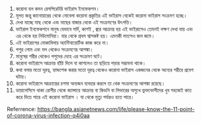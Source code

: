 1. করোনা হল কমন রেসপিরেটরি ভাইরাস ইনফেকশন।
2. মূলত জন্তু জানোয়ারের থেকে নোবেলা করোনা প্রকৃতির এই ভাইরাস থেকেই করোনা ভাইরাস সংক্রমণ হচ্ছে।
3. দেখা যাচ্ছে মাছ থেকে এবং মাছের বাজার থেকে এই সংক্রমণের উৎপত্তি।
4. ভাইরাল ইনফেকশনে মানুষ যেভাবে সর্দি, কাশই , জ্বরে আক্রান্ত হয় এই ভাইরাসেও তেমনই লক্ষণ দেখা যায় এবং এর থেকে হয় নিউমোনিয়া।
যার থেকে প্রবল শ্বাসকষ্ট হয়। এমনকী লাংসেও জল জমে।
5. এই ভাইরাসের মোকাবিলায় অ্যান্টিবায়োটিক কাজ করে না।
6. পশুর লোম এবং মল থেকেও সংক্রমণের আশঙ্কা।
7. মানুষের শরীর থেকেও পশুদের দেহে এর সংক্রমণ ঘটে।
8. করোনা ভাইরাসে আক্রান্ত হাঁচি দিলে বা  কাশলেও তা ছড়িয়ে পড়ার সম্ভাবনা থাকে।
9. কথা বলার মতো দূরত্ব, হ্যান্ডশেক করার মতো দূরত্ব থেকেও করোনা ভাইরাস একজনের থেকে অন্যের শরীরে প্রবেশ ঘটায়।
10. করোনা ভাইরাসে আক্রান্তের চশমা অন্যজন ব্যবহার করলে তা থেক সংক্রমণের আশঙ্কা রয়েছে।
11. ডায়ালেসিসে থাকা রোগীর থেকে ক্যান্সারে আক্রান্ত বা কিডনি বা লিভারের অসুখে ভুক্তভোগীদের খুব সহজেই কাত করে দিতে পারে এই করোনা ভাইরাস ।
যা থেকে মৃত্যু পর্যন্তও হতে পারে।

Referrence: https://bangla.asianetnews.com/life/please-know-the-11-point-of-corona-virus-infection-q4i0aa
